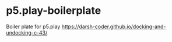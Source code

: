 # p5.play-boilerplate
Boiler plate for p5.play
 https://darsh-coder.github.io/docking-and-undocking-c-43/
